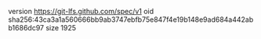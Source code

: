 version https://git-lfs.github.com/spec/v1
oid sha256:43ca3a1a560666bb9ab3747ebfb75e847f4e19b148e9ad684a442abb1686dc97
size 1925
